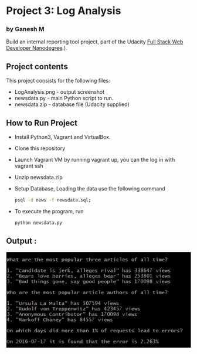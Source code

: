 # Project 3: Log Analysis
### by Ganesh M

Build an internal reporting tool project, part of the Udacity [Full Stack Web Developer Nanodegree](https://in.udacity.com/course/full-stack-web-developer-nanodegree--nd004).).

## Project contents

This project consists for the following files:

* LogAnalysis.png - output screenshot
* newsdata.py - main Python script to run.
* newsdata.zip - database file (Udacity supplied)

## How to Run Project

* Install Python3, Vagrant and VirtualBox.

* Clone this repository

* Launch Vagrant VM by running vagrant up, you can the log in with vagrant ssh

* Unzip newsdata.zip

* Setup Database, Loading the data use the following command
    ```sh
    psql -d news -f newsdata.sql;
    ```

* To execute the program, run
    ```sh
    python newsdata.py
    ```

Output : 
-------------

![Log Report](LogAnalysis.png)